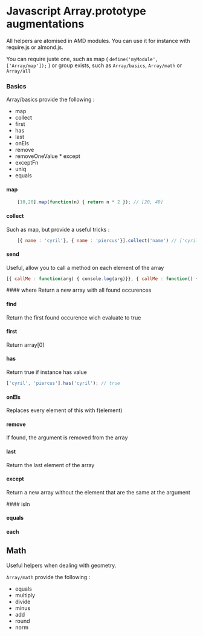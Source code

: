 Javascript Array.prototype augmentations 
=================================

All helpers are atomised in AMD modules. You can use it for instance with require.js or almond.js.  

You can require juste one, such as map ( `define('myModule', ['Array/map']);` ) or group exists, such as `Array/basics`, `Array/math` or `Array/all`

### Basics

Array/basics provide the following :
* map
* collect 
* first
* has
* last
* onEls
* remove
* removeOneValue
* except
* exceptFn
* uniq
* equals

#### map
```javascript
	[10,20].map(function(n) { return n * 2 }); // [20, 40]
```

#### collect 
Such as map, but provide a useful tricks :
```javascript
	[{ name : 'cyril'}, { name : 'piercus'}].collect('name') // ['cyril', 'piercus']
```

#### send
Useful, allow you to call a method on each element of the array
```javascript
[{ callMe : function(arg) { console.log(arg)}}, { callMe : function() { console.log('world')}}].send('callMe', 'hello'); // log 'hello' and then 'world'
```
 
#### where
Return a new array with all found occurences

#### find
Return the first found occurence wich evaluate to true

#### first 
Return array[0]

#### has
Return true if instance has value 
```javascript
['cyril', 'piercus'].has('cyril'); // true
```

#### onEls
Replaces every element of this with f(element)

#### remove
If found, the argument is removed from the array

#### last
Return the last element of the array

#### except
Return a new array without the element that are the same at the argument

#### isIn

#### equals

#### each

## Math

Useful helpers when dealing with geometry.

`Array/math` provide the following : 

* equals
* multiply
* divide
* minus
* add 
* round
* norm